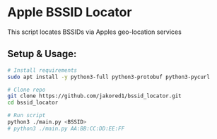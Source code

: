 # Apple BSSID Locator  
This script locates BSSIDs via Apples geo-location services  
## Setup & Usage:  
```bash
# Install requirements
sudo apt install -y python3-full python3-protobuf python3-pycurl

# Clone repo
git clone https://github.com/jakored1/bssid_locator.git
cd bssid_locator

# Run script
python3 ./main.py <BSSID>
# python3 ./main.py AA:BB:CC:DD:EE:FF
```
